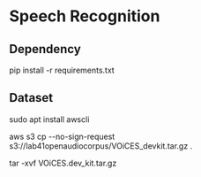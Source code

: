 # Speech Recognition

## Dependency

pip install -r requirements.txt


## Dataset

sudo apt install awscli

aws s3 cp --no-sign-request s3://lab41openaudiocorpus/VOiCES_devkit.tar.gz .

tar -xvf VOiCES.dev_kit.tar.gz